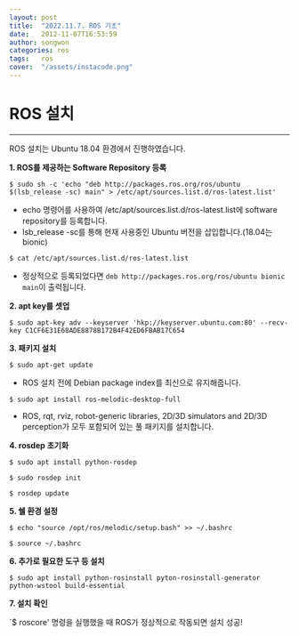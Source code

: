 ```yaml
---
layout: post
title:  "2022.11.7. ROS 기초"
date:   2012-11-07T16:53:59
author: songwon
categories: ros
tags:	ros
cover:  "/assets/instacode.png"
---
```

# ROS 설치
---
 ROS 설치는 Ubuntu 18.04 환경에서 진행하였습니다.
 
**1. ROS를 제공하는 Software Repository 등록** 

`$ sudo sh -c 'echo "deb http://packages.ros.org/ros/ubuntu $(lsb_release -sc) main" > /etc/apt/sources.list.d/ros-latest.list'`

 - echo 명령어를 사용하여 /etc/apt/sources.list.d/ros-latest.list에 software repository를 등록합니다.
 - lsb_release -sc를 통해 현재 사용중인 Ubuntu 버전을 삽입합니다.(18.04는 bionic)
  
`$ cat /etc/apt/sources.list.d/ros-latest.list`

 - 정상적으로 등록되었다면 `deb http://packages.ros.org/ros/ubuntu bionic main`이 출력됩니다.

**2. apt key를 셋업**

`$ sudo apt-key adv --keyserver 'hkp://keyserver.ubuntu.com:80' --recv-key C1CF6E31E68ADE8878B172B4F42ED6FBAB17C654`
 
**3. 패키지 설치**

`$ sudo apt-get update`
 - ROS 설치 전에 Debian package index를 최신으로 유지해줍니다.

`$ sudo apt install ros-melodic-desktop-full`
 - ROS, rqt, rviz, robot-generic libraries, 2D/3D simulators and 2D/3D perception가 모두 포함되어 있는 풀 패키지를 설치합니다.

**4. rosdep 초기화**

`$ sudo apt install python-rosdep`

`$ sudo rosdep init`

`$ rosdep update`

**5. 쉘 환경 설정**

`$ echo "source /opt/ros/melodic/setup.bash" >> ~/.bashrc`

`$ source ~/.bashrc`

**6. 추가로 필요한 도구 등 설치**

`$ sudo apt install python-rosinstall pyton-rosinstall-generator python-wstool build-essential`

**7. 설치 확인**

`$ roscore' 명령을 실행했을 때 ROS가 정상적으로 작동되면 설치 성공!
